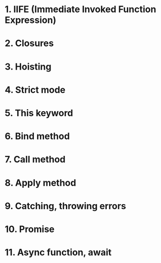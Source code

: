
# 1. IIFE (Immediate Invoked Function Expression)
# 2. Closures
# 3. Hoisting
# 4. Strict mode
# 5. This keyword
# 6. Bind method
# 7. Call method
# 8. Apply method
# 9. Catching, throwing errors
# 10. Promise
# 11. Async function, await
